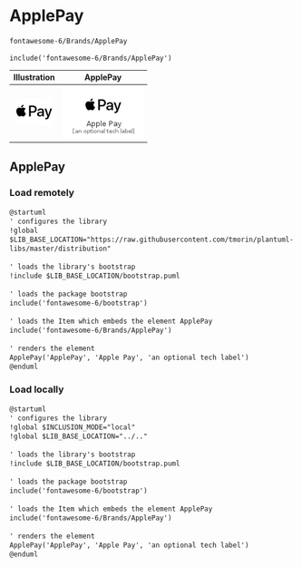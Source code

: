 # ApplePay


```text
fontawesome-6/Brands/ApplePay
```

```text
include('fontawesome-6/Brands/ApplePay')
```



| Illustration | ApplePay |
| :---: | :---: |
| ![illustration for Illustration](../../fontawesome-6/Brands/ApplePay.png) | ![illustration for ApplePay](../../fontawesome-6/Brands/ApplePay.Local.png) |




## ApplePay

### Load remotely
```plantuml
@startuml
' configures the library
!global $LIB_BASE_LOCATION="https://raw.githubusercontent.com/tmorin/plantuml-libs/master/distribution"

' loads the library's bootstrap
!include $LIB_BASE_LOCATION/bootstrap.puml

' loads the package bootstrap
include('fontawesome-6/bootstrap')

' loads the Item which embeds the element ApplePay
include('fontawesome-6/Brands/ApplePay')

' renders the element
ApplePay('ApplePay', 'Apple Pay', 'an optional tech label')
@enduml
```

### Load locally
```plantuml
@startuml
' configures the library
!global $INCLUSION_MODE="local"
!global $LIB_BASE_LOCATION="../.."

' loads the library's bootstrap
!include $LIB_BASE_LOCATION/bootstrap.puml

' loads the package bootstrap
include('fontawesome-6/bootstrap')

' loads the Item which embeds the element ApplePay
include('fontawesome-6/Brands/ApplePay')

' renders the element
ApplePay('ApplePay', 'Apple Pay', 'an optional tech label')
@enduml
```

